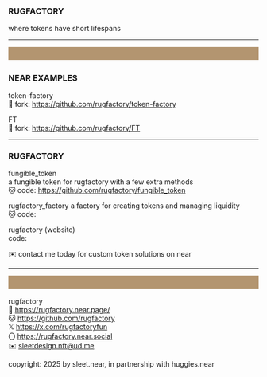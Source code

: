 ### RUGFACTORY
where tokens have short lifespans


---
![](../src/rug_banner_100px_B39570.svg)
### NEAR EXAMPLES

token-factory
<br/>
🍴 fork: https://github.com/rugfactory/token-factory

FT
<br/>
🍴 fork: https://github.com/rugfactory/FT

---
### RUGFACTORY

fungible_token
<br/>
a fungible token for rugfactory with a few extra methods
<br/>
🐱 code: https://github.com/rugfactory/fungible_token

rugfactory_factory
a factory for creating tokens and managing liquidity
<br/>
🐱 code:

rugfactory (website)
<br/>
code:


✉️ contact me today for custom token solutions on near

----
![](../src/rug_banner_100px_B39570.svg)

rugfactory
<br/>
🔗 https://rugfactory.near.page/
<br/>
🐱 https://github.com/rugfactory
<br/>
𝕏 https://x.com/rugfactoryfun
<br/>
〇 https://rugfactory.near.social
<br/>
✉️ sleetdesign.nft@ud.me

copyright: 2025 by sleet.near, in partnership with huggies.near